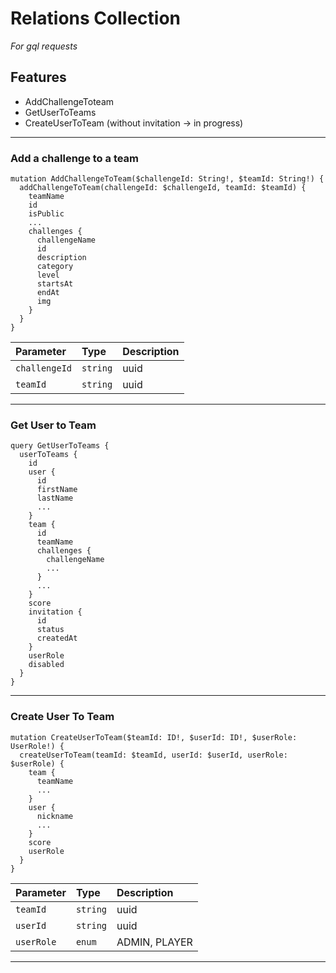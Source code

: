 # Relations Collection

_For gql requests_

## Features

- AddChallengeToteam
- GetUserToTeams
- CreateUserToTeam (without invitation -> in progress)

---

### Add a challenge to a team

```
mutation AddChallengeToTeam($challengeId: String!, $teamId: String!) {
  addChallengeToTeam(challengeId: $challengeId, teamId: $teamId) {
    teamName
    id
    isPublic
    ...
    challenges {
      challengeName
      id
      description
      category
      level
      startsAt
      endAt
      img
    }
  }
}
```

| Parameter     | Type     | Description |
| :------------ | :------- | :---------- |
| `challengeId` | `string` | uuid        |
| `teamId`      | `string` | uuid        |

---

### Get User to Team

```
query GetUserToTeams {
  userToTeams {
    id
    user {
      id
      firstName
      lastName
      ...
    }
    team {
      id
      teamName
      challenges {
        challengeName
        ...
      }
      ...
    }
    score
    invitation {
      id
      status
      createdAt
    }
    userRole
    disabled
  }
}
```

---

### Create User To Team

```
mutation CreateUserToTeam($teamId: ID!, $userId: ID!, $userRole: UserRole!) {
  createUserToTeam(teamId: $teamId, userId: $userId, userRole: $userRole) {
    team {
      teamName
      ...
    }
    user {
      nickname
      ...
    }
    score
    userRole
  }
}
```

| Parameter  | Type     | Description   |
| :--------- | :------- | :------------ |
| `teamId`   | `string` | uuid          |
| `userId`   | `string` | uuid          |
| `userRole` | `enum`   | ADMIN, PLAYER |

---
